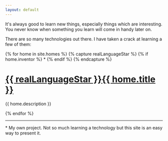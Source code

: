 ```yaml
---
layout: default
---
```


It's always good to learn new things, especially things which are interesting. You never know when something you learn will come in handy later on.

There are so many technologies out there. I have taken a crack at learning a few of them:

{% for home in site.homes %}
{% capture realLanguageStar %}
  {% if home.inventor %}
    *
  {% endif %}
{% endcapture %}

<h1><a href="{{ home.url }}">{{ realLanguageStar }}{{ home.title }}</a></h1>
<p>{{ home.description }}</p>
{% endfor %}

______

\* My own project. Not so much learning a technology but this site is an easy way to present it.